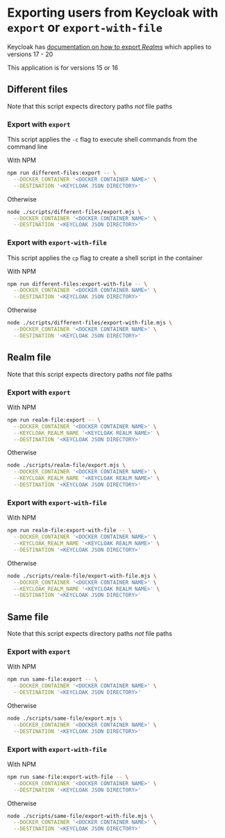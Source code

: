 # Exporting users from Keycloak with `export` or `export-with-file`

Keycloak has [documentation on how to export _Realms_](https://www.keycloak.org/server/importExport) which applies to versions 17 - 20

This application is for versions 15 or 16

## Different files

Note that this script expects directory paths _not_ file paths

### Export with `export`

This script applies the `-c` flag to execute shell commands from the command line

With NPM

```bash
npm run different-files:export -- \
  --DOCKER_CONTAINER '<DOCKER CONTAINER NAME>' \
  --DESTINATION '<KEYCLOAK JSON DIRECTORY>'
```

Otherwise

```bash
node ./scripts/different-files/export.mjs \
  --DOCKER_CONTAINER '<DOCKER CONTAINER NAME>' \
  --DESTINATION '<KEYCLOAK JSON DIRECTORY>'
```

### Export with `export-with-file`

This script applies the `cp` flag to create a shell script in the container

With NPM

```bash
npm run different-files:export-with-file -- \
  --DOCKER_CONTAINER '<DOCKER CONTAINER NAME>' \
  --DESTINATION '<KEYCLOAK JSON DIRECTORY>'
```

Otherwise

```bash
node ./scripts/different-files/export-with-file.mjs \
  --DOCKER_CONTAINER '<DOCKER CONTAINER NAME>' \
  --DESTINATION '<KEYCLOAK JSON DIRECTORY>'
```

## Realm file

Note that this script expects directory paths _not_ file paths

### Export with `export`

With NPM

```bash
npm run realm-file:export -- \
  --DOCKER_CONTAINER '<DOCKER CONTAINER NAME>' \
  --KEYCLOAK_REALM_NAME '<KEYCLOAK REALM NAME>' \
  --DESTINATION '<KEYCLOAK JSON DIRECTORY>'
```

Otherwise

```bash
node ./scripts/realm-file/export.mjs \
  --DOCKER_CONTAINER '<DOCKER CONTAINER NAME>' \
  --KEYCLOAK_REALM_NAME '<KEYCLOAK REALM NAME>' \
  --DESTINATION '<KEYCLOAK JSON DIRECTORY>'
```

### Export with `export-with-file`

With NPM

```bash
npm run realm-file:export-with-file -- \
  --DOCKER_CONTAINER '<DOCKER CONTAINER NAME>' \
  --KEYCLOAK_REALM_NAME '<KEYCLOAK REALM NAME>' \
  --DESTINATION '<KEYCLOAK JSON DIRECTORY>'
```

Otherwise

```bash
node ./scripts/realm-file/export-with-file.mjs \
  --DOCKER_CONTAINER '<DOCKER CONTAINER NAME>' \
  --KEYCLOAK_REALM_NAME '<KEYCLOAK REALM NAME>' \
  --DESTINATION '<KEYCLOAK JSON DIRECTORY>'
```

## Same file

Note that this script expects directory paths _not_ file paths

### Export with `export`

With NPM

```bash
npm run same-file:export -- \
  --DOCKER_CONTAINER '<DOCKER CONTAINER NAME>' \
  --DESTINATION '<KEYCLOAK JSON DIRECTORY>'
```

Otherwise

```bash
node ./scripts/same-file/export.mjs \
  --DOCKER_CONTAINER '<DOCKER CONTAINER NAME>' \
  --DESTINATION '<KEYCLOAK JSON DIRECTORY>'
```

### Export with `export-with-file`

With NPM

```bash
npm run same-file:export-with-file -- \
  --DOCKER_CONTAINER '<DOCKER CONTAINER NAME>' \
  --DESTINATION '<KEYCLOAK JSON DIRECTORY>'
```

Otherwise

```bash
node ./scripts/same-file/export-with-file.mjs \
  --DOCKER_CONTAINER '<DOCKER CONTAINER NAME>' \
  --DESTINATION '<KEYCLOAK JSON DIRECTORY>'
```
